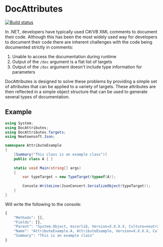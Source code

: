 # DocAttributes

[![Build status](https://ci.appveyor.com/api/projects/status/xemthlllskj6adu2/branch/master?svg=true)](https://ci.appveyor.com/project/jzarob/docattributes/branch/master)

In .NET, developers have typically used C#/VB XML comments to document their code. Although this has been the most
widely used way for developers to document their code there are inherent challenges with the code being documented
strictly in comments:

1. Unable to access the documentation during runtime
2. Output of the `/doc` argument is a flat list of targets
3. Output of the `/doc` argument doesn't include type information for parameters

DocAttributes is designed to solve these problems by providing a simple set of attributes that can be applied to a
variety of targets. These attributes are then reflected in a simple object structure that can be used to generate
several types of documentation.

## Example

```csharp
using System;
using DocAttributes;
using DocAttributes.Targets;
using Newtownsoft.Json;

namespace AttributeExample
{
    [Summary("This class is an example class")]
    public class A { }
    
    static void Main(string[] args) 
    {
        var typeTarget = new TypeTarget(typeof(A));
        
        Console.WriteLine(JsonConvert.SerializeObject(typeTarget));
    }
}
```

Will write the following to the console:

```js
{
    "Methods": [],
    "Fields": [],
    "Parent": "System.Object, mscorlib, Version=X.X.X.X, Culture=neutral, PublicKeyToken=XXXXXXXXX",
    "Name": "AttributeExample.A, AttributeExample, Version=X.X.X.X, Culture=neutral, PublicKeyToken=XXXXXXXX",
    "Summary": "This is an example class"
}
```